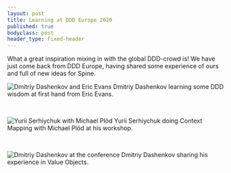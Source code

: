 ```yaml
---
layout: post
title: Learning at DDD Europe 2020 
published: true
bodyclass: post
header_type: fixed-header
---
```


What a great inspiration mixing in with the global DDD-crowd is! 
We have just come back from DDD Europe, having shared some experience of ours and full 
of new ideas for Spine.
<!--more-->

![Dmitriy Dashenkov and Eric Evans]({{site.baseurl}}/img/posts/learning-at-ddd-europe-2020/dmitry-and-eric-evans.jpeg)
Dmitriy Dashenkov learning some DDD wisdom at first hand from Eric Evans.

<br>

![Yurii Serhiychuk with Michael Plöd]({{site.baseurl}}/img/posts/learning-at-ddd-europe-2020/yurii-doing-context-mapping.jpeg)
Yurii Serhiychuk doing Context Mapping with Michael Plöd at his workshop.

<br>

![Dmitriy Dashenkov at the conference]({{site.baseurl}}/img/posts/learning-at-ddd-europe-2020/dmitry-conference.jpeg)
Dmitriy Dashenkov sharing his experience in Value Objects.
